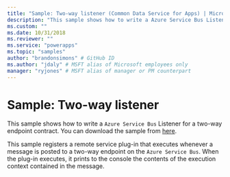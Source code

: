 ```yaml
---
title: "Sample: Two-way listener (Common Data Service for Apps) | Microsoft Docs" # Intent and product brand in a unique string of 43-59 chars including spaces
description: "This sample shows how to write a Azure Service Bus Listener for a two-way endpoint contract." # 115-145 characters including spaces. This abstract displays in the search result.
ms.custom: ""
ms.date: 10/31/2018
ms.reviewer: ""
ms.service: "powerapps"
ms.topic: "samples"
author: "brandonsimons" # GitHub ID
ms.author: "jdaly" # MSFT alias of Microsoft employees only
manager: "ryjones" # MSFT alias of manager or PM counterpart
---
```

# Sample: Two-way listener

<!-- https://docs.microsoft.com/en-us/dynamics365/customer-engagement/developer/sample-two-way-listener -->

This sample shows how to write a `Azure Service Bus` Listener for a two-way endpoint contract. You can download the sample from [here](https://github.com/Microsoft/PowerApps-Samples/tree/master/cds/orgsvc/C%23/TwoWayListener).

This sample registers a remote service plug-in that executes whenever a message is posted to a two-way endpoint on the `Azure Service Bus`. When the plug-in executes, it prints to the console the contents of the execution context contained in the message.
